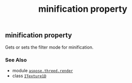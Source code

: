 ﻿---
title: minification property
second_title: Aspose.3D for Python via .NET API References
description: 
type: docs
weight: 90
url: /python-net/aspose.threed.render/itexture1d/minification/
is_root: false
---

## minification property


Gets or sets the filter mode for minification.

### See Also
* module [`aspose.threed.render`](../../)
* class [`ITexture1D`](/3d/python-net/aspose.threed.render/itexture1d)
